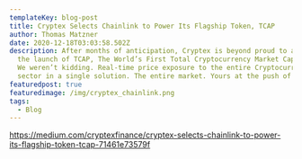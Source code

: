 ```yaml
---
templateKey: blog-post
title: Cryptex Selects Chainlink to Power Its Flagship Token, TCAP
author: Thomas Matzner
date: 2020-12-18T03:03:58.502Z
description: After months of anticipation, Cryptex is beyond proud to announce
  the launch of TCAP, The World’s First Total Cryptocurrency Market Cap Token.
  We weren’t kidding. Real-time price exposure to the entire Cryptocurrency
  sector in a single solution. The entire market. Yours at the push of a button.
featuredpost: true
featuredimage: /img/cryptex_chainlink.png
tags:
  - Blog
---
```

https://medium.com/cryptexfinance/cryptex-selects-chainlink-to-power-its-flagship-token-tcap-71461e73579f